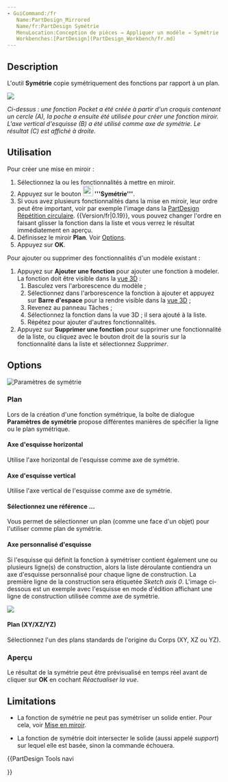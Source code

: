 ```yaml
---
- GuiCommand:/fr
   Name:PartDesign_Mirrored
   Name/fr:PartDesign Symétrie
   MenuLocation:Conception de pièces → Appliquer un modèle → Symétrie
   Workbenches:[PartDesign](PartDesign_Workbench/fr.md)
---
```


## Description

L\'outil **Symétrie** copie symétriquement des fonctions par rapport à un plan.

![](images/PartDesign_Mirrored_example.svg )


*Ci-dessus : une fonction Pocket a été créée à partir d'un croquis contenant un cercle (A), la poche a ensuite été utilisée pour créer une fonction miroir. L'axe vertical d'esquisse (B) a été utilisé comme axe de symétrie. Le résultat (C) est affiché à droite.*

## Utilisation

Pour créer une mise en miroir :

1.  Sélectionnez la ou les fonctionnalités à mettre en miroir.
2.  Appuyez sur le bouton **<img src=images/_PartDesign_Mirrored.svg style="width:24px"> '''Symétrie'''**.
3.  Si vous avez plusieurs fonctionnalités dans la mise en miroir, leur ordre peut être important, voir par exemple l\'image dans la [PartDesign Répétition circulaire](PartDesign_PolarPattern/fr#Utilisation.md). {{Version/fr|0.19}}, vous pouvez changer l\'ordre en faisant glisser la fonction dans la liste et vous verrez le résultat immédiatement en aperçu.
4.  Définissez le miroir **Plan**. Voir [Options](#Options.md).
5.  Appuyez sur **OK**.

Pour ajouter ou supprimer des fonctionnalités d\'un modèle existant :

1.  Appuyez sur **Ajouter une fonction** pour ajouter une fonction à modeler. La fonction doit être visible dans la [vue 3D](3D_view/fr.md) :
    1.  Basculez vers l\'arborescence du modèle ;
    2.  Sélectionnez dans l\'arborescence la fonction à ajouter et appuyez sur **Barre d'espace** pour la rendre visible dans la [vue 3D](3D_view/fr.md) ;
    3.  Revenez au panneau Tâches ;
    4.  Sélectionnez la fonction dans la vue 3D ; il sera ajouté à la liste.
    5.  Répétez pour ajouter d\'autres fonctionnalités.
2.  Appuyez sur **Supprimer une fonction** pour supprimer une fonctionnalité de la liste, ou cliquez avec le bouton droit de la souris sur la fonctionnalité dans la liste et sélectionnez *Supprimer*.

## Options

![Paramètres de symétrie](images/Mirrored_parameters_v017.png )

### Plan

Lors de la création d\'une fonction symétrique, la boîte de dialogue **Paramètres de symétrie** propose différentes manières de spécifier la ligne ou le plan symétrique.

#### Axe d\'esquisse horizontal 

Utilise l\'axe horizontal de l\'esquisse comme axe de symétrie.

#### Axe d\'esquisse vertical 

Utilise l\'axe vertical de l\'esquisse comme axe de symétrie.

#### Sélectionnez une référence \... 

Vous permet de sélectionner un plan (comme une face d\'un objet) pour l\'utiliser comme plan de symétrie.

#### Axe personnalisé d\'esquisse 

Si l\'esquisse qui définit la fonction à symétriser contient également une ou plusieurs ligne(s) de construction, alors la liste déroulante contiendra un axe d\'esquisse personnalisé pour chaque ligne de construction. La première ligne de la construction sera étiquetée *Sketch axis 0*. L\'image ci-dessous est un exemple avec l\'esquisse en mode d\'édition affichant une ligne de construction utilisée comme axe de symétrie.

![](images/PartDesign_Mirrored_axis_fromconstructionlines.jpg )

#### Plan (XY/XZ/YZ) 

Sélectionnez l\'un des plans standards de l\'origine du Corps (XY, XZ ou YZ).

### Aperçu

Le résultat de la symétrie peut être prévisualisé en temps réel avant de cliquer sur **OK** en cochant *Réactualiser la vue*. 

## Limitations

-   La fonction de symétrie ne peut pas symétriser un solide entier. Pour cela, voir [Mise en miroir](Part_Mirror/fr.md).

-   La fonction de symétrie doit intersecter le solide (aussi appelé *support*) sur lequel elle est basée, sinon la commande échouera.





{{PartDesign Tools navi

}} 
